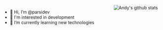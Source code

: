 <img align="right" src="https://github-readme-stats.vercel.app/api?username=panjf2000&show_icons=true&theme=vue" alt="Andy's github stats" />

- 👋 Hi, I’m @parsidev
- 👀 I'm interested in development
- 🌱 I’m currently learning new technologies
